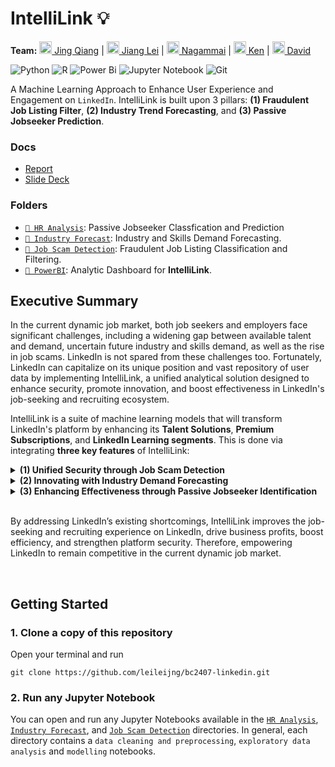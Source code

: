 # IntelliLink 💡

**Team:** [<img src="https://github.com/xJQx.png" height="20" width="20" /> Jing Qiang](https://github.com/xJQx) |
[<img src="https://github.com/leileijng.png" height="20" width="20" /> Jiang Lei](https://github.com/leileijng) |
[<img src="https://github.com/keshavrama.png" height="20" width="20" /> Nagammai](https://github.com/keshavrama) | 
[<img src="https://github.com/kenfyxx.png" height="20" width="20" /> Ken](https://github.com/kenfyxx) | 
[<img src="https://github.com/davidtey.png" height="20" width="20" /> David](https://github.com/davidtey)

![Python](https://img.shields.io/badge/python-3670A0?style=for-the-badge&logo=python&logoColor=ffdd54)
![R](https://img.shields.io/badge/r-%23276DC3.svg?style=for-the-badge&logo=r&logoColor=white)
![Power Bi](https://img.shields.io/badge/power_bi-F2C811?style=for-the-badge&logo=powerbi&logoColor=black)
![Jupyter Notebook](https://img.shields.io/badge/jupyter-%23FA0F00.svg?style=for-the-badge&logo=jupyter&logoColor=white)
![Git](https://img.shields.io/badge/git-%23F05033.svg?style=for-the-badge&logo=git&logoColor=white)


A Machine Learning Approach to Enhance User Experience and Engagement on `LinkedIn`. IntelliLink is built upon 3 pillars: **(1) Fraudulent Job Listing Filter**, **(2) Industry Trend Forecasting**, and **(3) Passive Jobseeker Prediction**.

### Docs
- [Report](https://github.com/leileijng/bc2407-linkedin/blob/main/BC2407_Team5_Report.docx)
- [Slide Deck](https://github.com/leileijng/bc2407-linkedin/blob/main/BC2407_Team5_Slides.pptx)

### Folders
- [`📁 HR Analysis`](https://github.com/leileijng/bc2407-linkedin/tree/main/HR%20Analysis): Passive Jobseeker Classfication and Prediction
- [`📁 Industry Forecast`](https://github.com/leileijng/bc2407-linkedin/tree/main/Industry%20Forecast): Industry and Skills Demand Forecasting.
- [`📁 Job Scam Detection`](https://github.com/leileijng/bc2407-linkedin/tree/main/Job%20Scam%20Detection): Fraudulent Job Listing Classification and Filtering.
- [`📁 PowerBI`](https://github.com/leileijng/bc2407-linkedin/tree/main/PowerBI): Analytic Dashboard for **IntelliLink**.


## Executive Summary

In the current dynamic job market, both job seekers and employers face significant challenges, including a widening gap between available talent and demand, uncertain future industry and skills demand, as well as the rise in job scams. LinkedIn is not spared from these challenges too. Fortunately, LinkedIn can capitalize on its unique position and vast repository of user data by implementing IntelliLink, a unified analytical solution designed to enhance security, promote innovation, and boost effectiveness in LinkedIn's job-seeking and recruiting ecosystem.

IntelliLink is a suite of machine learning models that will transform LinkedIn's platform by enhancing its **Talent Solutions**, **Premium Subscriptions**, and **LinkedIn Learning segments**. This is done via integrating **three key features** of IntelliLink:

<details>
<summary><b>(1) Unified Security through Job Scam Detection</b></summary>
    With IntelliLink’s fraudulent job listing Multinomial Naïve Bayes model that has high accuracy of 90% and low false negative rate of 26%, IntelliLink will enhance security on LinkedIn by automatically identifying and flagging fraudulent job postings for employees to verify. Additionally, a flagged fraudulent job listing will have key fraudulent words highlight to aid the employee in understanding why the job listing was flagged. Furthermore, IntelliLink’s fraudulent job listing classification model provide insights as to which industries are common targeted and what commonly used strategies employed by scammers. For instance, fraudulent job listings are often targeted at inexperienced employees/students who are just starting out in their careers. This is especially so in low-barrier industries and functions like administration. With IntelliLink, LinkedIn's trust and credibility among its jobseekers and recruiters will be maintained, ensuring its legitimacy in the job market. Consequently, businesses and recruiters are more likely to use LinkedIn's Talent Solutions platform to find and hire talent, leading to increased profits for LinkedIn.
</details>

<details>
<summary><b>(2) Innovating with Industry Demand Forecasting</b></summary>
    LinkedIn can distinguish itself from its competitors by harnessing the power of industry and skills demand forecasting models, specifically Taylor Expansion, which provides a high Mean Direction Accuracy score and interpretability. By implementing this model, LinkedIn can offer tailor-made courses for highly in-demand skills in the next 2 years, granting users and recruiters valuable insights that enable them to stay ahead of the curve and outpace their competition. With this innovation, LinkedIn can effectively unlock untapped revenue streams and maximize profitability at a relatively low cost. Overall, this forward-thinking approach cements LinkedIn's status as a true leader in the professional networking and career development space.
</details>

<details>
<summary><b>(3) Enhancing Effectiveness through Passive Jobseeker Identification</b></summary>
    In order to unlock a vast pool of untapped talent for recruiters, LinkedIn can integrate a powerful head-hunter feature that enables recruiters to identify passive job seekers who may not be actively seeking employment but are open to new opportunities. Leveraging the capabilities provided by a random forest classifier that utilizes just 8 features and boasts a remarkable 91% accuracy and 83% recall score, LinkedIn can revolutionize the way recruiters approach talent acquisition. With an estimated 70% of the workforce comprising passive job seekers who may be invisible to traditional recruitment methods, this innovative feature positions LinkedIn as the ultimate destination for recruiters seeking to optimize their talent search process. By offering unparalleled access to this valuable segment of the labour market, LinkedIn can cement its position as the go-to platform for businesses looking to attract top-tier talent.
</details>

<br>


By addressing LinkedIn’s existing shortcomings, IntelliLink improves the job-seeking and recruiting experience on LinkedIn, drive business profits, boost efficiency, and strengthen platform security. Therefore, empowering LinkedIn to remain competitive in the current dynamic job market.

<br/>

## Getting Started

### 1. Clone a copy of this repository
Open your terminal and run
```
git clone https://github.com/leileijng/bc2407-linkedin.git
```

### 2. Run any Jupyter Notebook
You can open and run any Jupyter Notebooks available in the [`HR Analysis`](https://github.com/leileijng/bc2407-linkedin/tree/main/HR%20Analysis), [`Industry Forecast`](https://github.com/leileijng/bc2407-linkedin/tree/main/Industry%20Forecast), and [`Job Scam Detection`](https://github.com/leileijng/bc2407-linkedin/tree/main/Job%20Scam%20Detection) directories. In general, each directory contains a `data cleaning and preprocessing`, `exploratory data analysis` and `modelling` notebooks.
